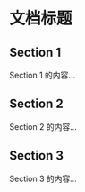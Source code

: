 # 文档标题

## Section 1
Section 1 的内容...

## Section 2
Section 2 的内容...

## Section 3
Section 3 的内容...
